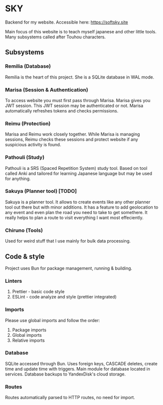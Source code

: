 # SKY
Backend for my website. Accessible here: https://softsky.site

Main focus of this website is to teach myself japanese and other little tools. Many subsystems called after Touhou characters.
## Subsystems

### Remilia (Database)
Remilia is the heart of this project.
She is a SQLite database in WAL mode.

### Marisa (Session & Authentication)
To access website you must first pass through Marisa.
Marisa gives you JWT session. This JWT session may be authenticated or not.
Marisa automatically refreshes tokens and checks permissions.

### Reimu (Protection)
Marisa and Reimu work closely together. While Marisa is managing sessions, Reimu checks these sessions and protect website if any suspicious activity is found.


### Pathouli (Study)
Pathouli is a SRS (Spaced Repetition System) study tool. Based on tool called Anki and tailored for learning Japanese language but may be used for anything.

### Sakuya (Planner tool) [TODO]
Sakuya is a planner tool. It allows to create events like any other planner tool out there but with minor additions. It has a feature to add geolocation to any event and even plan the road you need to take to get somethere. It really helps to plan a route to visit everything I want most effeciently.

### Chiruno (Tools)
Used for weird stuff that I use mainly for bulk data processing.

## Code & style
Project uses Bun for package management, running & building.

### Linters
1. Prettier - basic code style
2. ESLint - code analyze and style (prettier integrated)

### Imports
Please use global imports and follow the order:
1. Package imports
2. Global imports
3. Relative imports

### Database
SQLite accessed through Bun. Uses foreign keys, CASCADE deletes, create time and update time with triggers. Main module for database located in services. Database backups to YandexDisk's cloud storage.

### Routes
Routes automatically parsed to HTTP routes, no need for import.